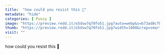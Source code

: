 ```yaml
---
title:  "how could you resist this 🥺"
metadate: "hide"
categories: [ Pussy ]
image: "https://preview.redd.it/o5dsw7q70fo51.jpg?auto=webp&s=b73ad0cfb7d09d03838d51201001ef37c1d53abe"
thumb: "https://preview.redd.it/o5dsw7q70fo51.jpg?width=1080&crop=smart&auto=webp&s=1eff42f02867a506282801a86d55784ae9986add"
visit: ""
---
```

how could you resist this 🥺
